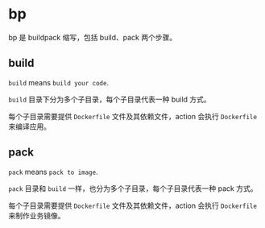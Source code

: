 # bp

bp 是 buildpack 缩写，包括 build、pack 两个步骤。

## build

`build` means `build your code`.

`build` 目录下分为多个子目录，每个子目录代表一种 build 方式。

每个子目录需要提供 `Dockerfile` 文件及其依赖文件，action 会执行 `Dockerfile` 来编译应用。

## pack

`pack` means `pack to image`.

`pack` 目录和 `build` 一样，也分为多个子目录，每个子目录代表一种 pack 方式。

每个子目录需要提供 `Dockerfile` 文件及其依赖文件，action 会执行 `Dockerfile` 来制作业务镜像。
